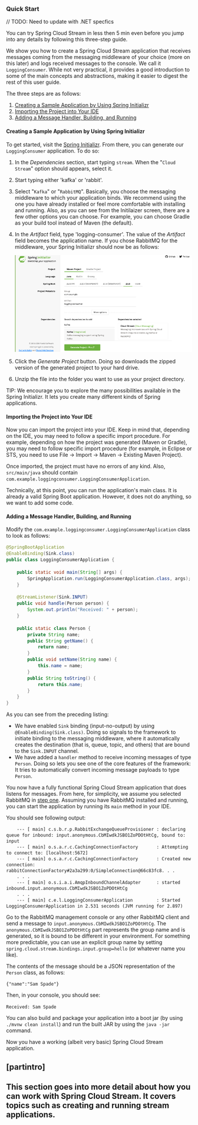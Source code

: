 ### Quick Start

// TODO: Need to update with .NET specfics

You can try Spring Cloud Stream in less then 5 min even before you jump into any details by following this three-step guide.

We show you how to create a Spring Cloud Stream application that receives messages coming from the messaging middleware of your choice (more on this later) and logs received messages to the console.
We call it `LoggingConsumer`.
While not very practical, it provides a good introduction to some of the main concepts
and abstractions, making it easier to digest the rest of this user guide.

The three steps are as follows:

1. [Creating a Sample Application by Using Spring Initializr](#spring-cloud-stream-preface-creating-sample-application)
1. [Importing the Project into Your IDE](#spring-cloud-stream-preface-importing-project)
1. [Adding a Message Handler, Building, and Running](#spring-cloud-stream-preface-adding-message-handler)

#### <a name="spring-cloud-stream-preface-creating-sample-application"></a>Creating a Sample Application by Using Spring Initializr
To get started, visit the [Spring Initializr](https://start.spring.io). From there, you can generate our `LoggingConsumer` application. To do so:

1. In the *Dependencies* section, start typing `stream`.
    When the "`Cloud Stream`" option should appears, select it.
1. Start typing either 'kafka' or 'rabbit'.
1. Select "`Kafka`" or "`RabbitMQ`".
    Basically, you choose the messaging middleware to which your application binds.
    We recommend using the one you have already installed or feel more comfortable with installing and running.
    Also, as you can see from the Initilaizer screen, there are a few other options you can choose.
    For example, you can choose Gradle as your build tool instead of Maven (the default).
1. In the *Artifact* field, type 'logging-consumer'.
    The value of the *Artifact* field becomes the application name.
    If you chose RabbitMQ for the middleware, your Spring Initializr should now be as follows:

    ![Spring Initializr](./images/spring-initializr.png)

1. Click the *Generate Project* button.
    Doing so downloads the zipped version of the generated project to your hard drive.
1. Unzip the file into the folder you want to use as your project directory.

TIP: We encourage you to explore the many possibilities available in the Spring Initializr.
It lets you create many different kinds of Spring applications.

#### <a name="spring-cloud-stream-preface-importing-project"></a>Importing the Project into Your IDE

Now you can import the project into your IDE.
Keep in mind that, depending on the IDE, you may need to follow a specific import procedure.
For example, depending on how the project was generated (Maven or Gradle), you may need to follow specific import procedure (for example, in Eclipse or STS, you need to use File -> Import -> Maven -> Existing Maven Project).

Once imported, the project must have no errors of any kind. Also, `src/main/java` should contain `com.example.loggingconsumer.LoggingConsumerApplication`.

Technically, at this point, you can run the application's main class.
It is already a valid Spring Boot application.
However, it does not do anything, so we want to add some code.

#### <a name="spring-cloud-stream-preface-adding-message-handler"></a>Adding a Message Handler, Building, and Running

Modify the `com.example.loggingconsumer.LoggingConsumerApplication` class to look as follows:

```java
@SpringBootApplication
@EnableBinding(Sink.class)
public class LoggingConsumerApplication {

	public static void main(String[] args) {
		SpringApplication.run(LoggingConsumerApplication.class, args);
	}

	@StreamListener(Sink.INPUT)
	public void handle(Person person) {
		System.out.println("Received: " + person);
	}

	public static class Person {
		private String name;
		public String getName() {
			return name;
		}
		public void setName(String name) {
			this.name = name;
		}
		public String toString() {
			return this.name;
		}
	}
}
```

As you can see from the preceding listing:

* We have enabled `Sink` binding (input-no-output) by using `@EnableBinding(Sink.class)`.
Doing so signals to the framework to initiate binding to the messaging middleware, where it automatically creates the destination (that is, queue, topic, and others) that are bound to the `Sink.INPUT` channel.
* We have added a `handler` method to receive incoming messages of type `Person`.
Doing so lets you see one of the core features of the framework: It tries to automatically convert incoming message payloads to type `Person`.

You now have a fully functional Spring Cloud Stream application that does listens for messages.
From here, for simplicity, we assume you selected RabbitMQ in [step one](#spring-cloud-stream-preface-creating-sample-application).
Assuming you have RabbitMQ installed and running, you can start the application by running its `main` method in your IDE.

You should see following output:

```
	--- [ main] c.s.b.r.p.RabbitExchangeQueueProvisioner : declaring queue for inbound: input.anonymous.CbMIwdkJSBO1ZoPDOtHtCg, bound to: input
	--- [ main] o.s.a.r.c.CachingConnectionFactory       : Attempting to connect to: [localhost:5672]
	--- [ main] o.s.a.r.c.CachingConnectionFactory       : Created new connection: rabbitConnectionFactory#2a3a299:0/SimpleConnection@66c83fc8. . .
	. . .
	--- [ main] o.s.i.a.i.AmqpInboundChannelAdapter      : started inbound.input.anonymous.CbMIwdkJSBO1ZoPDOtHtCg
	. . .
	--- [ main] c.e.l.LoggingConsumerApplication         : Started LoggingConsumerApplication in 2.531 seconds (JVM running for 2.897)
```

Go to the RabbitMQ management console or any other RabbitMQ client and send a message to `input.anonymous.CbMIwdkJSBO1ZoPDOtHtCg`.
The `anonymous.CbMIwdkJSBO1ZoPDOtHtCg` part represents the group name and is generated, so it is bound to be different in your environment.
For something more predictable, you can use an explicit group name by setting `spring.cloud.stream.bindings.input.group=hello` (or whatever name you like).

The contents of the message should be a JSON representation of the `Person` class, as follows:

	{"name":"Sam Spade"}

Then, in your console, you should see:

`Received: Sam Spade`

You can also build and package your application into a boot jar (by using `./mvnw clean install`) and run the built JAR by using the `java -jar` command.

Now you have a working (albeit very basic) Spring Cloud Stream application.

[partintro]
--
This section goes into more detail about how you can work with Spring Cloud Stream.
It covers topics such as creating and running stream applications.
--